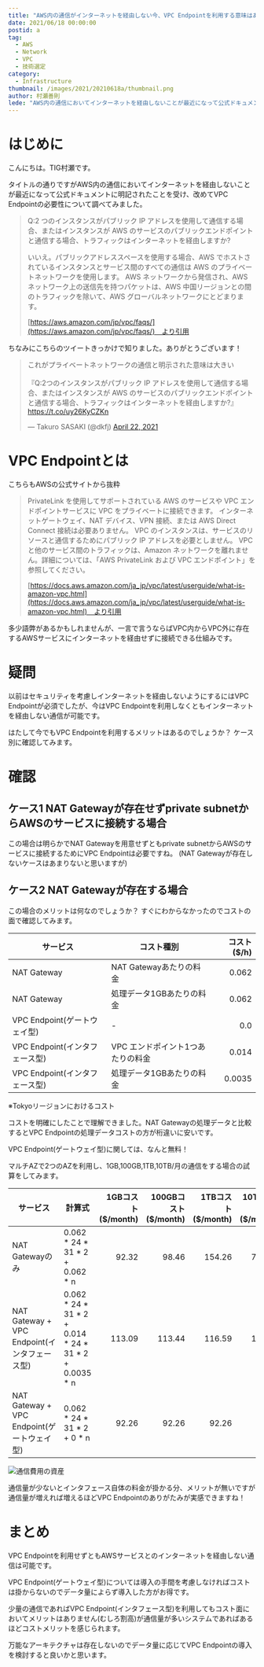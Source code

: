 ```yaml
---
title: "AWS内の通信がインターネットを経由しない今、VPC Endpointを利用する意味はあるのか？"
date: 2021/06/18 00:00:00
postid: a
tag:
  - AWS
  - Network
  - VPC
  - 技術選定
category:
  - Infrastructure
thumbnail: /images/2021/20210618a/thumbnail.png
author: 村瀬善則
lede: "AWS内の通信においてインターネットを経由しないことが最近になって公式ドキュメントに明記されたことを受け、改めてVPC Endpointの必要性について調べてみました。"
---
```


# はじめに

こんにちは。TIG村瀬です。

タイトルの通りですがAWS内の通信においてインターネットを経由しないことが最近になって公式ドキュメントに明記されたことを受け、改めてVPC Endpointの必要性について調べてみました。

> Q:2 つのインスタンスがパブリック IP アドレスを使用して通信する場合、またはインスタンスが AWS のサービスのパブリックエンドポイントと通信する場合、トラフィックはインターネットを経由しますか?
>
> いいえ。パブリックアドレススペースを使用する場合、AWS でホストされているインスタンスとサービス間のすべての通信は AWS のプライベートネットワークを使用します。
> AWS ネットワークから発信され、AWS ネットワーク上の送信先を持つパケットは、AWS 中国リージョンとの間のトラフィックを除いて、AWS グローバルネットワークにとどまります。
>
> [https://aws.amazon.com/jp/vpc/faqs/](https://aws.amazon.com/jp/vpc/faqs/)　より引用

ちなみにこちらのツイートきっかけで知りました。ありがとうございます！

<blockquote class="twitter-tweet"><p lang="ja" dir="ltr">これがプライベートネットワークの通信と明示された意味は大きい<br><br>『Q:2つのインスタンスがパブリック IP アドレスを使用して通信する場合、またはインスタンスが AWS のサービスのパブリックエンドポイントと通信する場合、トラフィックはインターネットを経由しますか?』<a href="https://t.co/uy26KyCZKn">https://t.co/uy26KyCZKn</a></p>&mdash; Takuro SASAKI (@dkfj) <a href="https://twitter.com/dkfj/status/1385182566160891909?ref_src=twsrc%5Etfw">April 22, 2021</a></blockquote> <script async src="https://platform.twitter.com/widgets.js" charset="utf-8"></script>

# VPC Endpointとは

こちらもAWSの公式サイトから抜粋

> PrivateLink を使用してサポートされている AWS のサービスや VPC エンドポイントサービスに VPC をプライベートに接続できます。
> インターネットゲートウェイ、NAT デバイス、VPN 接続、または AWS Direct Connect 接続は必要ありません。
> VPC のインスタンスは、サービスのリソースと通信するためにパブリック IP アドレスを必要としません。
> VPC と他のサービス間のトラフィックは、Amazon ネットワークを離れません。詳細については、「AWS PrivateLink および VPC エンドポイント」を参照してください。
>
> [https://docs.aws.amazon.com/ja_jp/vpc/latest/userguide/what-is-amazon-vpc.html](https://docs.aws.amazon.com/ja_jp/vpc/latest/userguide/what-is-amazon-vpc.html)　より引用

多少語弊があるかもしれませんが、一言で言うならばVPC内からVPC外に存在するAWSサービスにインターネットを経由せずに接続できる仕組みです。

# 疑問

以前はセキュリティを考慮しインターネットを経由しないようにするにはVPC Endpointが必須でしたが、今はVPC Endpointを利用しなくともインターネットを経由しない通信が可能です。

はたして今でもVPC Endpointを利用するメリットはあるのでしょうか？ ケース別に確認してみます。

# 確認

## ケース1 NAT Gatewayが存在せずprivate subnetからAWSのサービスに接続する場合

この場合は明らかでNAT Gatewayを用意せずともprivate subnetからAWSのサービスに接続するためにVPC Endpointは必要ですね。 (NAT Gatewayが存在しないケースはあまりないと思いますが)

## ケース2 NAT Gatewayが存在する場合

この場合のメリットは何なのでしょうか？ すぐにわからなかったのでコストの面で確認してみます。

|  サービス  |コスト種別 |  コスト($/h)  |
| ---- | ---- |----: |
| NAT Gateway   | NAT Gatewayあたりの料金| 0.062  |
| NAT Gateway   | 処理データ1GBあたりの料金| 0.062 |
|  VPC Endpoint(ゲートウェイ型)  | - | 0.0 |
|  VPC Endpoint(インタフェース型)  |VPC エンドポイント1つあたりの料金 | 0.014  |
|  VPC Endpoint(インタフェース型)  |処理データ1GBあたりの料金 | 0.0035 |

※Tokyoリージョンにおけるコスト

コストを明確にしたことで理解できました。NAT Gatewayの処理データと比較するとVPC Endpointの処理データコストの方が桁違いに安いです。

VPC Endpoint(ゲートウェイ型)に関しては、なんと無料！

マルチAZで2つのAZを利用し、1GB,100GB,1TB,10TB/月の通信をする場合の試算をしてみます。

|  サービス  |計算式 |  1GBコスト($/month)  | 100GBコスト($/month)  | 1TBコスト($/month)  | 10TBコスト($/month)  |
| ---- | ---- |----: |----: |----: |----: |
| NAT Gatewayのみ   | 0.062 * 24 * 31 * 2 + 0.062 * n | 92.32  |98.46  |154.26  |712.26  |
| NAT Gateway + VPC Endpoint(インタフェース型)  |0.062 * 24 * 31 * 2 + 0.014 * 24 * 31 * 2 + 0.0035 * n  | 113.09  | 113.44  | 116.59  | 148.09  |
| NAT Gateway + VPC Endpoint(ゲートウェイ型)  | 0.062 * 24 * 31 * 2 + 0 * n  | 92.26 |92.26 |92.26 |92.26 |

<img src="/images/2021/20210618a/vpcendpoint.png" alt="通信費用の資産" loading="lazy">

通信量が少ないとインタフェース自体の料金が掛かる分、メリットが無いですが通信量が増えれば増えるほどVPC Endpointのありがたみが実感できますね！

# まとめ

VPC Endpointを利用せずともAWSサービスとのインターネットを経由しない通信は可能です。

VPC Endpoint(ゲートウェイ型)については導入の手間を考慮しなければコストは掛からないのでデータ量によらず導入した方がお得です。

少量の通信であればVPC Endpoint(インタフェース型)を利用してもコスト面においてメリットはありません(むしろ割高)が通信量が多いシステムであればあるほどコストメリットを感じられます。

万能なアーキテクチャは存在しないのでデータ量に応じてVPC Endpointの導入を検討すると良いかと思います。
